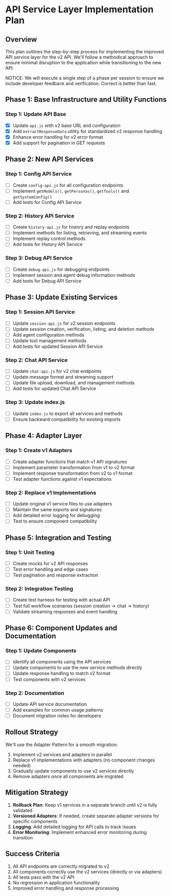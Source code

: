 # API Service Layer Implementation Plan

## Overview

This plan outlines the step-by-step process for implementing the improved API service layer for the v2 API. We'll follow a methodical approach to ensure minimal disruption to the application while transitioning to the new API.

NOTICE: We will execute a single step of a phase per session to ensure we include developer feedback and verification. Correct is better than fast. 

## Phase 1: Base Infrastructure and Utility Functions

### Step 1: Update API Base

- [x] Update `api.js` with v2 base URL and configuration
- [x] Add `extractResponseData` utility for standardized v2 response handling
- [x] Enhance error handling for v2 error format
- [x] Add support for pagination in GET requests

## Phase 2: New API Services

### Step 1: Config API Service

- [ ] Create `config-api.js` for all configuration endpoints
- [ ] Implement `getModels()`, `getPersonas()`, `getTools()` and `getSystemConfig()`
- [ ] Add tests for Config API Service

### Step 2: History API Service

- [ ] Create `history-api.js` for history and replay endpoints
- [ ] Implement methods for listing, retrieving, and streaming events
- [ ] Implement replay control methods
- [ ] Add tests for History API Service

### Step 3: Debug API Service

- [ ] Create `debug-api.js` for debugging endpoints
- [ ] Implement session and agent debug information methods
- [ ] Add tests for Debug API Service

## Phase 3: Update Existing Services

### Step 1: Session API Service

- [ ] Update `session-api.js` for v2 session endpoints
- [ ] Update session creation, verification, listing, and deletion methods
- [ ] Add agent configuration methods
- [ ] Update tool management methods
- [ ] Add tests for updated Session API Service

### Step 2: Chat API Service

- [ ] Update `chat-api.js` for v2 chat endpoints
- [ ] Update message format and streaming support
- [ ] Update file upload, download, and management methods
- [ ] Add tests for updated Chat API Service

### Step 3: Update index.js

- [ ] Update `index.js` to export all services and methods
- [ ] Ensure backward compatibility for existing imports

## Phase 4: Adapter Layer

### Step 1: Create v1 Adapters

- [ ] Create adapter functions that match v1 API signatures
- [ ] Implement parameter transformation from v1 to v2 format
- [ ] Implement response transformation from v2 to v1 format
- [ ] Test adapter functions against v1 expectations

### Step 2: Replace v1 Implementations

- [ ] Update original v1 service files to use adapters
- [ ] Maintain the same exports and signatures
- [ ] Add detailed error logging for debugging
- [ ] Test to ensure component compatibility

## Phase 5: Integration and Testing

### Step 1: Unit Testing

- [ ] Create mocks for v2 API responses
- [ ] Test error handling and edge cases
- [ ] Test pagination and response extraction

### Step 2: Integration Testing

- [ ] Create test harness for testing with actual API
- [ ] Test full workflow scenarios (session creation → chat → history)
- [ ] Validate streaming responses and event handling

## Phase 6: Component Updates and Documentation

### Step 1: Update Components

- [ ] Identify all components using the API services
- [ ] Update components to use the new service methods directly
- [ ] Update response handling to match v2 format
- [ ] Test components with v2 services

### Step 2: Documentation

- [ ] Update API service documentation
- [ ] Add examples for common usage patterns
- [ ] Document migration notes for developers

## Rollout Strategy

We'll use the Adapter Pattern for a smooth migration:

1. Implement v2 services and adapters in parallel
2. Replace v1 implementations with adapters (no component changes needed)
3. Gradually update components to use v2 services directly
4. Remove adapters once all components are migrated

## Mitigation Strategy

1. **Rollback Plan**: Keep v1 services in a separate branch until v2 is fully validated
2. **Versioned Adapters**: If needed, create separate adapter versions for specific components
3. **Logging**: Add detailed logging for API calls to track issues
4. **Error Monitoring**: Implement enhanced error monitoring during transition

## Success Criteria

1. All API endpoints are correctly migrated to v2
2. All components correctly use the v2 services (directly or via adapters)
3. All tests pass with the v2 API
4. No regression in application functionality
5. Improved error handling and response processing